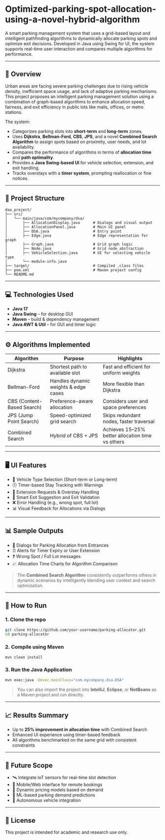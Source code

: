 # Optimized-parking-spot-allocation-using-a-novel-hybrid-algorithm

A smart parking management system that uses a grid-based layout and intelligent pathfinding algorithms to dynamically allocate parking spots and optimize exit decisions. Developed in Java using Swing for UI, the system supports real-time user interaction and compares multiple algorithms for performance.

---

## 🧠 Overview

Urban areas are facing severe parking challenges due to rising vehicle density, inefficient space usage, and lack of adaptive parking mechanisms. This project proposes an intelligent parking management solution using a combination of graph-based algorithms to enhance allocation speed, fairness, and exit efficiency in public lots like malls, offices, or metro stations.

The system:
- Categorizes parking slots into **short-term** and **long-term** zones.
- Uses **Dijkstra**, **Bellman-Ford**, **CBS**, **JPS**, and a novel **Combined Search Algorithm** to assign spots based on proximity, user needs, and lot availability.
- Compares the performance of algorithms in terms of **allocation time** and **path optimality**.
- Provides a **Java Swing-based UI** for vehicle selection, extension, and exit handling.
- Tracks overstays with a **timer system**, prompting reallocation or fine notices.

---

## 🧩 Project Structure

```
daa_project/
├── src/
│   └── main/java/com/mycompany/dsa/
│       ├── AllocationDisplay.java      # Dialogs and visual output
│       ├── AllocationPanel.java        # Main UI panel
│       ├── DSA.java                    # Entry point
│       ├── Edge.java                   # Edge representation for graph
│       ├── Graph.java                  # Grid graph logic
│       ├── Node.java                   # Grid node abstraction
│       ├── VehicleSelection.java       # UI for selecting vehicle type
│       └── module-info.java
├── target/                             # Compiled .class files
├── pom.xml                             # Maven project config
└── README.md
```

---

## 💻 Technologies Used

- **Java 17**
- **Java Swing** – for desktop GUI
- **Maven** – build & dependency management
- **Java AWT & Util** – for GUI and timer logic

---

## ⚙️ Algorithms Implemented

| Algorithm         | Purpose                                 | Highlights                                                  |
|------------------|-----------------------------------------|-------------------------------------------------------------|
| Dijkstra          | Shortest path to available slot         | Fast and efficient for uniform weights                      |
| Bellman-Ford      | Handles dynamic weights & edge cases    | More flexible than Dijkstra                                 |
| CBS (Content-Based Search) | Preference-aware allocation         | Considers user and space preferences                        |
| JPS (Jump Point Search) | Speed-optimized grid search           | Skips redundant nodes, faster traversal                     |
| Combined Search   | Hybrid of CBS + JPS                     | Achieves 15–25% better allocation time vs others            |

---

## 🖥️ UI Features

- 🚙 Vehicle Type Selection (Short-term or Long-term)
- 🕒 Timer-based Stay Tracking with Warnings
- 🔁 Extension Requests & Overstay Handling
- 🚪 Smart Exit Suggestion and Exit Validation
- ❌ Error Handling (e.g., wrong spot, full lot)
- 📊 Visual Feedback for Allocations via Dialogs

---

## 📊 Sample Outputs

- 📌 Dialogs for Parking Allocation from Entrances
- ⏰ Alerts for Timer Expiry or User Extension
- ❓ Wrong Spot / Full Lot messages
- 📈 Allocation Time Charts for Algorithm Comparison

> The **Combined Search Algorithm** consistently outperforms others in dynamic scenarios by intelligently blending user context and search optimization.

---

## 🧪 How to Run

### 1. Clone the repo
```bash
git clone https://github.com/your-username/parking-allocator.git
cd parking-allocator
```

### 2. Compile using Maven
```bash
mvn clean install
```

### 3. Run the Java Application
```bash
mvn exec:java -Dexec.mainClass="com.mycompany.dsa.DSA"
```

> You can also import the project into **IntelliJ**, **Eclipse**, or **NetBeans** as a Maven project and run directly.

---

## 📈 Results Summary

- Up to **25% improvement in allocation time** with Combined Search
- Enhanced UI experience using timer-based feedback
- All algorithms benchmarked on the same grid with consistent constraints

---

## 🚀 Future Scope

- 🛰️ Integrate IoT sensors for real-time slot detection
- 📱 Mobile/Web interface for remote bookings
- 💸 Dynamic pricing models based on demand
- 🤖 ML-based parking demand predictions
- 🚗 Autonomous vehicle integration

---

## 📄 License

This project is intended for academic and research use only.

